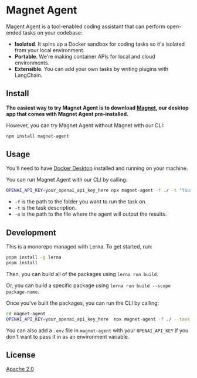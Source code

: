 # Magnet Agent

Magent Agent is a tool-enabled coding assistant that can perform open-ended tasks on your codebase:

- **Isolated**. It spins up a Docker sandbox for coding tasks so it's isolated from your local environment.
- **Portable**. We're making container APIs for local and cloud environments.
- **Extensible**. You can add your own tasks by writing plugins with LangChain.
## Install

**The easiest way to try Magnet Agent is to download [Magnet](https://magnet.run), our desktop app that comes with Magnet Agent pre-installed.**

However, you can try Magnet Agent without Magnet with our CLI:

```bash
npm install magnet-agent
```

## Usage

You'll need to have [Docker Desktop](https://www.docker.com/products/docker-desktop/) installed and running on your machine.

You can run Magnet Agent with our CLI by calling:

```bash
OPENAI_API_KEY=your_openai_api_key_here npx magnet-agent -f ./ -t "Your task here." -o ./output
```

- `-f` is the path to the folder you want to run the task on.
- `-t` is the task description.
- `-o` is the path to the file where the agent will output the results.

## Development

This is a monorepo managed with Lerna. To get started, run:

```bash
pnpm install -g lerna
pnpm install
```

Then, you can build all of the packages using `lerna run build`.

Or, you can build a specific package using `lerna run build --scope package-name`.

Once you've built the packages, you can run the CLI by calling:

```bash
cd magnet-agent
OPENAI_API_KEY=your_openai_api_key_here  npx magnet-agent -f ./ --task "Browse and understand the codebase / packaging here, and then based on what you learn, edit the README.md to show how to use npx magnet-agent, documenting all of the different parameters in defined in cmd.ts" -o ./test.md -r -of md -m gpt-4
```

You can also add a `.env` file in `magnet-agent` with your `OPENAI_API_KEY` if you don't want to pass it in as an environment variable.

## License

[Apache 2.0](./LICENSE)
